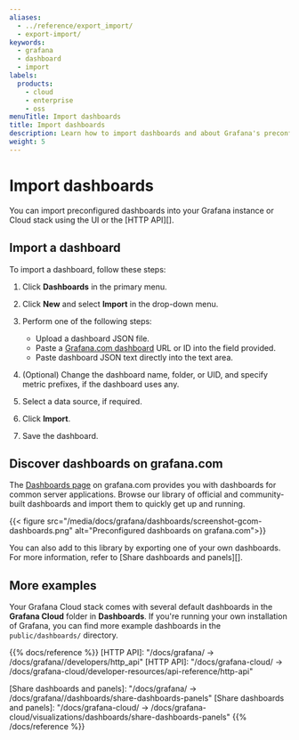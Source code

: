 ```yaml
---
aliases:
  - ../reference/export_import/
  - export-import/
keywords:
  - grafana
  - dashboard
  - import
labels:
  products:
    - cloud
    - enterprise
    - oss
menuTitle: Import dashboards
title: Import dashboards
description: Learn how to import dashboards and about Grafana's preconfigured dashboards
weight: 5
---
```


# Import dashboards

You can import preconfigured dashboards into your Grafana instance or Cloud stack using the UI or the [HTTP API][].

## Import a dashboard

To import a dashboard, follow these steps:

1. Click **Dashboards** in the primary menu.
1. Click **New** and select **Import** in the drop-down menu.
1. Perform one of the following steps:

   - Upload a dashboard JSON file.
   - Paste a [Grafana.com dashboard](#discover-dashboards-on-grafanacom) URL or ID into the field provided.
   - Paste dashboard JSON text directly into the text area.

1. (Optional) Change the dashboard name, folder, or UID, and specify metric prefixes, if the dashboard uses any.
1. Select a data source, if required.
1. Click **Import**.
1. Save the dashboard.

## Discover dashboards on grafana.com

The [Dashboards page](https://grafana.com/grafana/dashboards/) on grafana.com provides you with dashboards for common server applications. Browse our library of official and community-built dashboards and import them to quickly get up and running.

{{< figure src="/media/docs/grafana/dashboards/screenshot-gcom-dashboards.png" alt="Preconfigured dashboards on grafana.com">}}

You can also add to this library by exporting one of your own dashboards. For more information, refer to [Share dashboards and panels][].

## More examples

Your Grafana Cloud stack comes with several default dashboards in the **Grafana Cloud** folder in **Dashboards**. If you're running your own installation of Grafana, you can find more example dashboards in the `public/dashboards/` directory.

{{% docs/reference %}}
[HTTP API]: "/docs/grafana/ -> /docs/grafana/<GRAFANA VERSION>/developers/http_api"
[HTTP API]: "/docs/grafana-cloud/ -> /docs/grafana-cloud/developer-resources/api-reference/http-api"

[Share dashboards and panels]: "/docs/grafana/ -> /docs/grafana/<GRAFANA VERSION>/dashboards/share-dashboards-panels"
[Share dashboards and panels]: "/docs/grafana-cloud/ -> /docs/grafana-cloud/visualizations/dashboards/share-dashboards-panels"
{{% /docs/reference %}}
